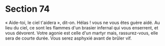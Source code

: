 # Section 74

« Aide-toi, le ciel t'aidera », dit-on. Hélas ! vous ne vous êtes 
guère aidé. Au lieu du ciel, ce sont les flammes d'un brasier 
infernal qui vous enserrent, et vous dévorent. Votre agonie est 
celle d'un martyr mais, rassurez-vous, elle sera de courte durée. 
Vous serez asphyxié avant de brûler vif.